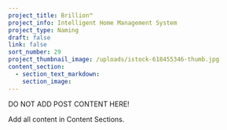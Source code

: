 ```yaml
---
project_title: Brillion™
project_info: Intelligent Home Management System
project_type: Naming
draft: false
link: false
sort_number: 29
project_thumbnail_image: /uploads/istock-618455346-thumb.jpg
content_section:
  - section_text_markdown:
    section_image:
---
```



DO NOT ADD POST CONTENT HERE!

Add all content in Content Sections.